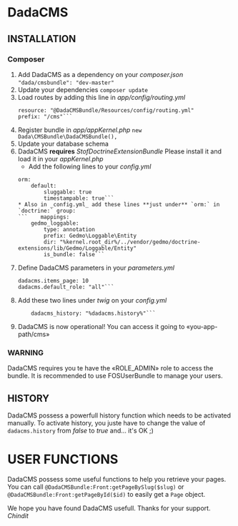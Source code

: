 # DadaCMS

## INSTALLATION

### Composer
1. Add DadaCMS as a dependency on your *composer.json*
	```"dada/cmsbundle": "dev-master"```
2. Update your dependencies `composer update`
3. Load routes by adding this line in *app/config/routing.yml*
    ```dada_cms:
    resource: "@DadaCMSBundle/Resources/config/routing.yml"
    prefix: "/cms"```
4. Register bundle in *app/appKernel.php*
    ```new Dada\CMSBundle\DadaCMSBundle(),```
5. Update your database schema
6. DadaCMS **requires** _StofDoctrineExtensionBundle_  Please install it and load it in your _appKernel.php_
	* Add the following lines to your _config.yml_
	```stof_doctrine_extensions:
    orm:
        default:
            sluggable: true
            timestampable: true```
	* Also in _config.yml_ add these lines **just under** `orm:` in `doctrine:` group:
	```    mappings:
        gedmo_loggable:
            type: annotation
            prefix: Gedmo\Loggable\Entity
            dir: "%kernel.root_dir%/../vendor/gedmo/doctrine-extensions/lib/Gedmo/Loggable/Entity"
            is_bundle: false```
7. Define DadaCMS parameters in your _parameters.yml_
	```dadacms.history: false
	dadacms.items_page: 10
	dadacms.default_role: "all"```
8. Add these two lines under _twig_ on your _config.yml_
	```globals:
        dadacms_history: "%dadacms.history%"```
9. DadaCMS is now operational!  You can access it going to «you-app-path/cms»

### WARNING
DadaCMS requires you te have the «ROLE_ADMIN» role to access the bundle.
It is recommended to use FOSUserBundle to manage your users.

## HISTORY
DadaCMS possess a powerfull history function which needs to be activated manually.
To activate history, you juste have to change the value of `dadacms.history` from _false_ to _true_ and… it's OK ;)

# USER FUNCTIONS
DadaCMS possess some useful functions to help you retrieve your pages.
You can call `@DadaCMSBundle:Front:getPageBySlug($slug)` or `@DadaCMSBundle:Front:getPageById($id)` to easily get a `Page` object.

We hope you have found DadaCMS usefull.
Thanks for your support.
_Chindit_

